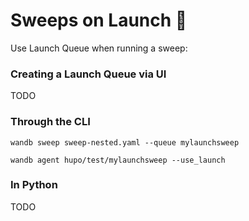 # Sweeps on Launch 🚀 

Use Launch Queue when running a sweep:

### Creating a Launch Queue via UI

TODO

### Through the CLI

```
wandb sweep sweep-nested.yaml --queue mylaunchsweep
```

```
wandb agent hupo/test/mylaunchsweep --use_launch
```


### In Python

TODO